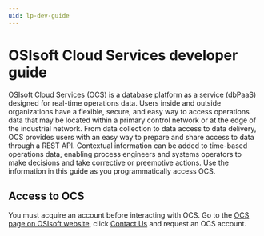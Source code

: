 ```yaml
---
uid: lp-dev-guide
--- 
```

# OSIsoft Cloud Services developer guide

OSIsoft Cloud Services (OCS) is a database platform as a service (dbPaaS) designed for real-time operations data.
Users inside and outside organizations have a flexible, secure, and easy way to access operations data that may be located within a primary control network or at the edge of the industrial network. 
From data collection to data access to data delivery, OCS provides users with an easy way to prepare and share access to data through a REST API. 
Contextual information can be added to time-based operations data, enabling process engineers and systems operators to make decisions and take corrective or preemptive actions. 
Use the information in this guide as you programmatically access OCS. 

## Access to OCS

You must acquire an account before interacting with OCS. 
Go to the [OCS page on OSIsoft website](https://www.osisoft.com/pi-system/pi-cloud/osisoft-cloud-services), click [Contact Us](https://www.osisoft.com/contact) and request an OCS account.


